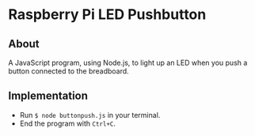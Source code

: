 # Raspberry Pi LED Pushbutton

## About

A JavaScript program, using Node.js, to light up an LED when you push a button connected to the breadboard.

## Implementation

- Run `$ node buttonpush.js` in your terminal.
- End the program with `Ctrl+C`.
